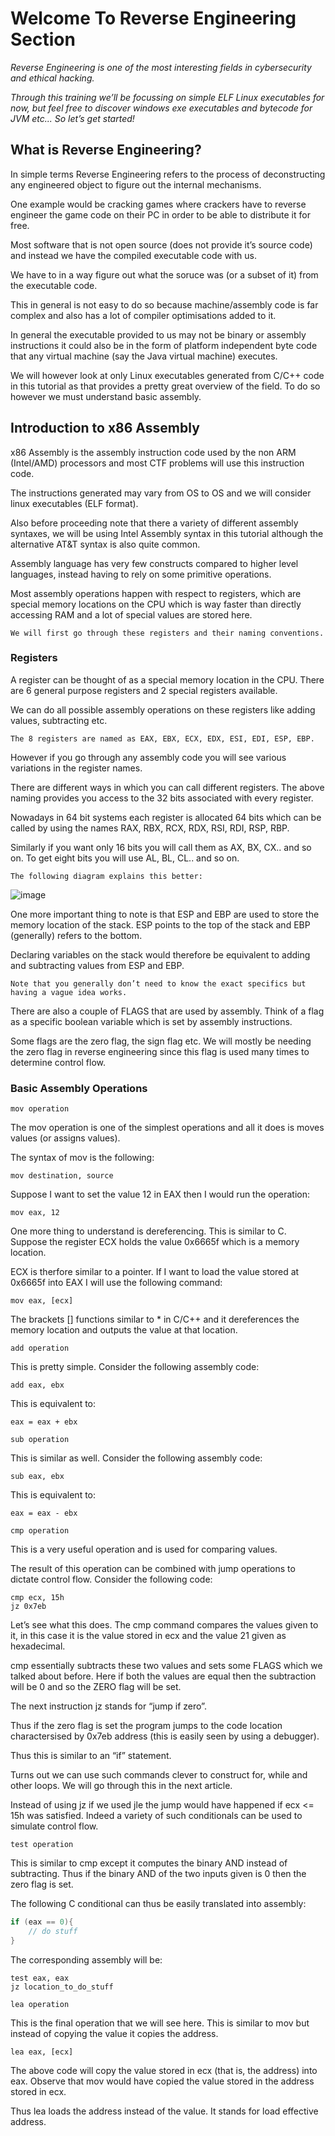 # Welcome To Reverse Engineering Section

*Reverse Engineering is one of the most interesting fields in cybersecurity and ethical hacking.*

*Through this training we’ll be focussing on simple ELF Linux executables for now, but feel free to discover windows exe executables and bytecode for JVM etc...*
*So let’s get started!*

## What is Reverse Engineering?

In simple terms Reverse Engineering refers to the process of deconstructing any engineered object to figure out the internal mechanisms.

One example would be cracking games where crackers have to reverse engineer the game code on their PC in order to be able to distribute it for free.

Most software that is not open source (does not provide it’s source code) and instead we have the compiled executable code with us.

We have to in a way figure out what the soruce was (or a subset of it) from the executable code.

This in general is not easy to do so because machine/assembly code is far complex and also has a lot of compiler optimisations added to it.

In general the executable provided to us may not be binary or assembly instructions it could also be in the form of platform independent byte code that any virtual machine (say the Java virtual machine) executes.

We will however look at only Linux executables generated from C/C++ code in this tutorial as that provides a pretty great overview of the field. To do so however we must understand basic assembly.


## Introduction to x86 Assembly

x86 Assembly is the assembly instruction code used by the non ARM (Intel/AMD) processors and most CTF problems will use this instruction code. 

The instructions generated may vary from OS to OS and we will consider linux executables (ELF format). 

Also before proceeding note that there a variety of different assembly syntaxes, we will be using Intel Assembly syntax in this tutorial although the alternative AT&T syntax is also quite common.

Assembly language has very few constructs compared to higher level languages, instead having to rely on some primitive operations. 

Most assembly operations happen with respect to registers, which are special memory locations on the CPU which is way faster than directly accessing RAM and a lot of special values are stored here. 

```
We will first go through these registers and their naming conventions.
```

### Registers

A register can be thought of as a special memory location in the CPU. 
There are 6 general purpose registers and 2 special registers available. 

We can do all possible assembly operations on these registers like adding values, subtracting etc.

```
The 8 registers are named as EAX, EBX, ECX, EDX, ESI, EDI, ESP, EBP.
```

However if you go through any assembly code you will see various variations in the register names. 

There are different ways in which you can call different registers. 
The above naming provides you access to the 32 bits associated with every register. 

Nowadays in 64 bit systems each register is allocated 64 bits which can be called by using the names RAX, RBX, RCX, RDX, RSI, RDI, RSP, RBP.

Similarly if you want only 16 bits you will call them as AX, BX, CX.. and so on. To get eight bits you will use AL, BL, CL.. and so on. 

```
The following diagram explains this better:
```
![image](https://github.com/Cyber-Security-Club-HTU/CTF-Training/assets/75253629/bfab3919-3404-4cbb-bf55-943b16bcddf6)

One more important thing to note is that ESP and EBP are used to store the memory location of the stack. 
ESP points to the top of the stack and EBP (generally) refers to the bottom.

Declaring variables on the stack would therefore be equivalent to adding and subtracting values from ESP and EBP. 

```
Note that you generally don’t need to know the exact specifics but having a vague idea works.
```

There are also a couple of FLAGS that are used by assembly. Think of a flag as a specific boolean variable which is set by assembly instructions. 

Some flags are the zero flag, the sign flag etc. 
We will mostly be needing the zero flag in reverse engineering since this flag is used many times to determine control flow.

### Basic Assembly Operations

`mov operation`

The mov operation is one of the simplest operations and all it does is moves values (or assigns values). 

The syntax of mov is the following:

```assembly
mov destination, source
```

Suppose I want to set the value 12 in EAX then I would run the operation:

```assembly
mov eax, 12
```

One more thing to understand is dereferencing. This is similar to C. Suppose the register ECX holds the value 0x6665f which is a memory location. 

ECX is therfore similar to a pointer. If I want to load the value stored at 0x6665f into EAX I will use the following command:

```assembly
mov eax, [ecx]
```

The brackets [] functions similar to * in C/C++ and it dereferences the memory location and outputs the value at that location.

`add operation`

This is pretty simple. Consider the following assembly code:

```assembly
add eax, ebx
```

This is equivalent to:

```assembly
eax = eax + ebx
```

`sub operation`

This is similar as well. Consider the following assembly code:

```assembly
sub eax, ebx
```

This is equivalent to:

```assembly
eax = eax - ebx
```

`cmp operation`

This is a very useful operation and is used for comparing values. 

The result of this operation can be combined with jump operations to dictate control flow. Consider the following code:

```assembly
cmp ecx, 15h
jz 0x7eb
```

Let’s see what this does. The cmp command compares the values given to it, in this case it is the value stored in ecx and the value 21 given as hexadecimal. 

cmp essentially subtracts these two values and sets some FLAGS which we talked about before. Here if both the values are equal then the subtraction will be 0 and so the ZERO flag will be set.

The next instruction jz stands for “jump if zero”. 

Thus if the zero flag is set the program jumps to the code location charactersised by 0x7eb address (this is easily seen by using a debugger). 

Thus this is similar to an “if” statement.

Turns out we can use such commands clever to construct for, while and other loops. We will go through this in the next article. 

Instead of using jz if we used jle the jump would have happened if ecx <= 15h was satisfied. Indeed a variety of such conditionals can be used to simulate control flow.

`test operation`

This is similar to cmp except it computes the binary AND instead of subtracting. Thus if the binary AND of the two inputs given is 0 then the zero flag is set.

The following C conditional can thus be easily translated into assembly:

```c
if (eax == 0){
	// do stuff
}
```

The corresponding assembly will be:

```assembly
test eax, eax
jz location_to_do_stuff
```

`lea operation`

This is the final operation that we will see here. This is similar to mov but instead of copying the value it copies the address.

```assembly
lea eax, [ecx]
```

The above code will copy the value stored in ecx (that is, the address) into eax. Observe that mov would have copied the value stored in the address stored in ecx. 

Thus lea loads the address instead of the value. It stands for load effective address.

